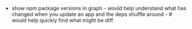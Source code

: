 - show npm package versions in graph - would help understand what has changed when you update an app and the deps shuffle around - # would help quickly find what might be diff
